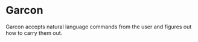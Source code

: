 Garcon
======

Garcon accepts natural language commands from the user and figures out how to carry them out.
